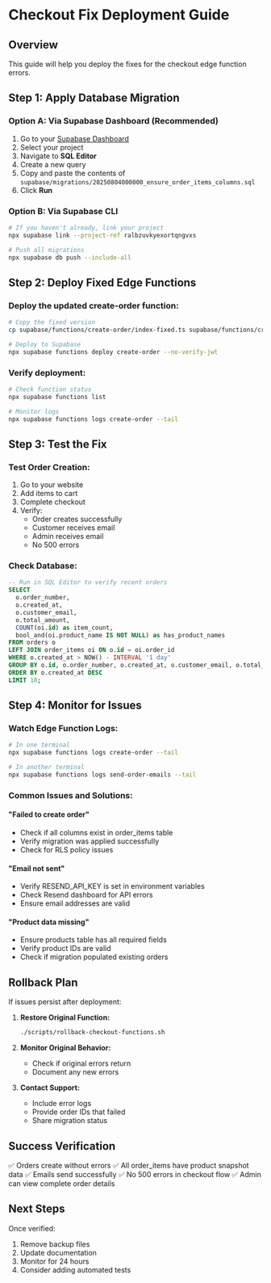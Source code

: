# Checkout Fix Deployment Guide

## Overview

This guide will help you deploy the fixes for the checkout edge function errors.

## Step 1: Apply Database Migration

### Option A: Via Supabase Dashboard (Recommended)

1. Go to your [Supabase Dashboard](https://supabase.com/dashboard)
2. Select your project
3. Navigate to **SQL Editor**
4. Create a new query
5. Copy and paste the contents of `supabase/migrations/20250804000000_ensure_order_items_columns.sql`
6. Click **Run**

### Option B: Via Supabase CLI

```bash
# If you haven't already, link your project
npx supabase link --project-ref ralbzuvkyexortqngvxs

# Push all migrations
npx supabase db push --include-all
```

## Step 2: Deploy Fixed Edge Functions

### Deploy the updated create-order function:

```bash
# Copy the fixed version
cp supabase/functions/create-order/index-fixed.ts supabase/functions/create-order/index.ts

# Deploy to Supabase
npx supabase functions deploy create-order --no-verify-jwt
```

### Verify deployment:

```bash
# Check function status
npx supabase functions list

# Monitor logs
npx supabase functions logs create-order --tail
```

## Step 3: Test the Fix

### Test Order Creation:

1. Go to your website
2. Add items to cart
3. Complete checkout
4. Verify:
   - Order creates successfully
   - Customer receives email
   - Admin receives email
   - No 500 errors

### Check Database:

```sql
-- Run in SQL Editor to verify recent orders
SELECT
  o.order_number,
  o.created_at,
  o.customer_email,
  o.total_amount,
  COUNT(oi.id) as item_count,
  bool_and(oi.product_name IS NOT NULL) as has_product_names
FROM orders o
LEFT JOIN order_items oi ON o.id = oi.order_id
WHERE o.created_at > NOW() - INTERVAL '1 day'
GROUP BY o.id, o.order_number, o.created_at, o.customer_email, o.total_amount
ORDER BY o.created_at DESC
LIMIT 10;
```

## Step 4: Monitor for Issues

### Watch Edge Function Logs:

```bash
# In one terminal
npx supabase functions logs create-order --tail

# In another terminal
npx supabase functions logs send-order-emails --tail
```

### Common Issues and Solutions:

#### "Failed to create order"

- Check if all columns exist in order_items table
- Verify migration was applied successfully
- Check for RLS policy issues

#### "Email not sent"

- Verify RESEND_API_KEY is set in environment variables
- Check Resend dashboard for API errors
- Ensure email addresses are valid

#### "Product data missing"

- Ensure products table has all required fields
- Verify product IDs are valid
- Check if migration populated existing orders

## Rollback Plan

If issues persist after deployment:

1. **Restore Original Function:**

   ```bash
   ./scripts/rollback-checkout-functions.sh
   ```

2. **Monitor Original Behavior:**
   - Check if original errors return
   - Document any new errors

3. **Contact Support:**
   - Include error logs
   - Provide order IDs that failed
   - Share migration status

## Success Verification

✅ Orders create without errors
✅ All order_items have product snapshot data
✅ Emails send successfully
✅ No 500 errors in checkout flow
✅ Admin can view complete order details

## Next Steps

Once verified:

1. Remove backup files
2. Update documentation
3. Monitor for 24 hours
4. Consider adding automated tests
